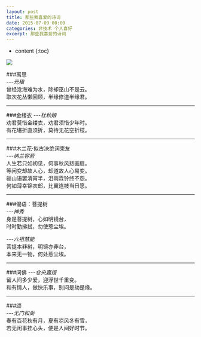 ```yaml
---
layout: post
title: 那些我喜爱的诗词
date: 2015-07-09 00:00
categories: 非技术 个人喜好
excerpt: 那些我喜爱的诗词
---
```


* content
{:toc}

![](https://github.com/HarmonyHu/harmonyhu.github.io/raw/master/_posts/images/poem.jpg)  

###离思  
*---元稹*  
曾经沧海难为水，除却巫山不是云。  
取次花丛懒回顾，半缘修道半缘君。

----------

###金缕衣
*---杜秋娘*  
劝君莫惜金缕衣，劝君须惜少年时。  
有花堪折直须折，莫待无花空折枝。

----------

###木兰花·拟古决绝词柬友  
*---纳兰容若*  
人生若只如初见，何事秋风悲画扇。  
等闲变却故人心，却道故人心易变。  
骊山语罢清宵半，泪雨霖铃终不怨。  
何如薄幸锦衣郎，比翼连枝当日愿。

----------

###偈语：菩提树  
*---神秀*  
身是菩提树，心如明镜台，  
时时勤拂拭，勿使惹尘埃。  

*---六祖慧能*  
菩提本非树，明镜亦非台，  
本来无一物，何处惹尘埃。  

----------

###问佛
*---仓央嘉措*  
留人间多少爱，迎浮世千重变。  
和有情人，做快乐事，别问是劫是缘。  

----------

###颂  
*---无门和尚*  
春有百花秋有月，夏有凉风冬有雪，  
若无闲事挂心头，便是人间好时节。  